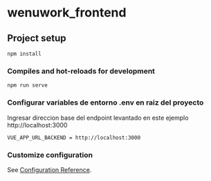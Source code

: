 # wenuwork_frontend

## Project setup
```
npm install
```

### Compiles and hot-reloads for development
```
npm run serve
```

### Configurar variables de entorno .env en raiz del proyecto 
Ingresar direccion base del endpoint levantado en este ejemplo http://localhost:3000
```
VUE_APP_URL_BACKEND = http://localhost:3000
```



### Customize configuration
See [Configuration Reference](https://cli.vuejs.org/config/).
